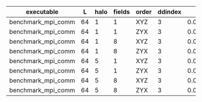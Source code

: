 |        executable |  L | halo | fields | order | ddindex |           mean |     throughput |                                                                                                   rundir|
|-------------------|----|------|--------|-------|---------|----------------|----------------|---------------------------------------------------------------------------------------------------------|
|benchmark_mpi_comm | 64 |    1 |      1 |   XYZ |       3 | 0.000597454215 |     1173.19801 | 000009/000000_run/work|
|benchmark_mpi_comm | 64 |    1 |      1 |   ZYX |       3 | 0.000494369185 |     1417.83128 | 000009/000001_run/work|
|benchmark_mpi_comm | 64 |    1 |      8 |   XYZ |       3 |   0.0040821732 |     1373.64499 | 000009/000002_run/work|
|benchmark_mpi_comm | 64 |    1 |      8 |   ZYX |       3 |  0.00422535393 |     1327.09753 | 000009/000003_run/work|
|benchmark_mpi_comm | 64 |    5 |      1 |   XYZ |       3 |    0.002562301 |     1543.87632 | 000009/000004_run/work|
|benchmark_mpi_comm | 64 |    5 |      1 |   ZYX |       3 |  0.00254838879 |     1552.30468 | 000009/000005_run/work|
|benchmark_mpi_comm | 64 |    5 |      8 |   XYZ |       3 |   0.0206695138 | 892461442000.0 | 000009/000006_run/work|
|benchmark_mpi_comm | 64 |    5 |      8 |   ZYX |       3 |   0.0207092057 | 890750922000.0 | 000009/000007_run/work|
